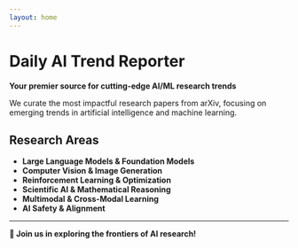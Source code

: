 ```yaml
---
layout: home
---
```


# Daily AI Trend Reporter

**Your premier source for cutting-edge AI/ML research trends**

We curate the most impactful research papers from arXiv, focusing on emerging trends in artificial intelligence and machine learning.

## Research Areas

- **Large Language Models & Foundation Models**
- **Computer Vision & Image Generation**
- **Reinforcement Learning & Optimization**
- **Scientific AI & Mathematical Reasoning**
- **Multimodal & Cross-Modal Learning**
- **AI Safety & Alignment**

---

**📅 Join us in exploring the frontiers of AI research!**
